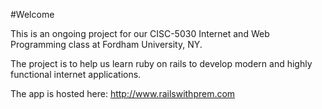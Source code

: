 #Welcome

This is an ongoing project for our CISC-5030 Internet and Web Programming class at Fordham University, NY.

The project is to help us learn ruby on rails to develop modern and highly functional internet applications.

The app is hosted here:
http://www.railswithprem.com